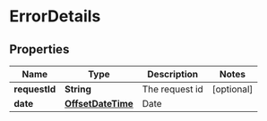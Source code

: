 
# ErrorDetails

## Properties
Name | Type | Description | Notes
------------ | ------------- | ------------- | -------------
**requestId** | **String** | The request id |  [optional]
**date** | [**OffsetDateTime**](OffsetDateTime.md) | Date | 



